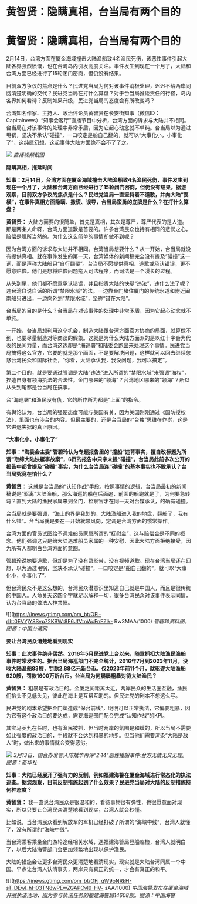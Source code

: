 # 黄智贤：隐瞒真相，台当局有两个目的

# 黄智贤：隐瞒真相，台当局有两个目的

2月14日，台湾方面在厦金海域撞击大陆渔船致4名渔民死伤，该恶性事件引起大陆各界强烈愤慨，也在台湾岛内引发高度关注。事件发生到现在一个月了，大陆和台湾方面已经进行了15轮闭门密商，但仍没有结果。

目前双方争议的焦点是什么？民进党当局为何对该事件消极处理，迟迟不给两岸同胞清楚明确的交代？民进党当局在打什么算盘？对于台当局推诿责任的行径，岛内各界如何看待？反制如果升级，民进党当局的态度会有所改变吗？

台湾知名作家、主持人、政治评论员黄智贤在长安街知事（微信ID：Capitalnews）“知事会客厅”直播节目中分析，台湾方面的诉求与大陆并不相同。台当局在对该事件的处理中非常矛盾，因为它起心动念就不单纯。台当局以为通过甩锅，坚决不承认“碰撞”，一口咬定是船自己翻的，就可以“大事化小，小事化了”，这纯属幻想，这起事件大陆方面绝不会不了了之。

![](https://inews.gtimg.com/om_bt/OwYKiVzDvSxtRmvkSXULHRaXAs3u_Ts4qU6LidwhP67pMAA/1000)
_直播视频截图_

**隐瞒真相，拖延时间**

**知事：2月14日，台湾方面在厦金海域撞击大陆渔船致4名渔民死伤，事件发生到现在一个月了，大陆和台湾方面已经进行了15轮闭门密商，但仍没有结果。据您观察，目前双方争议的焦点是什么？民进党当局一直坚持着不道歉，并向大陆“耍横”，在事件真相方面隐瞒、撒谎、误导，台当局蛮勇的底牌是什么？在打什么算盘？**

**黄智贤：**
大陆方面要的很简单，首先是真相，其次是尊严，尊严代表的是人道。那是两条人命呀，台湾方面道歉是首要的。许多台湾民众也持有相同的悲悯之心，赔偿是理所当然的。为什么这么简单的事情却做不到呢？

因为台湾方面的诉求与大陆并不相同。台湾当局想要什么？从一开始，台当局就没有提供真相。就在事件发生的第一天，台湾媒体的新闻稿完全没有提及“碰撞”这一词，而是声称大陆船只“自行翻覆”。台当局不愿提供真相、道歉或承认错误，更不愿意赔偿。他们是想将赔偿问题拖入司法程序，而司法是一个漫长的过程。

从头到尾，他们都不愿意承认错误，并且指责大陆的快艇“违法”，违什么法了呢？违台湾自说自话的所谓“禁限水域”的法。一边靠金门堵住厦门的传统水道和附近闽南船只进出，一边向外划“禁限水域”，坚称“错在大陆”。

台当局的目的是什么？台当局在对该事件的处理中非常矛盾，因为它起心动念就不单纯。

一开始，台当局想利用这个机会，制造大陆跟台湾方面官方协商的局面，就算做不到，也要尽量制造对等商谈的假象。这就是为什么大陆方面派的是以红十字会为代表的民间力量，而台湾这边却是“海巡署”和陆委会跑出来处理这个事情。民进党当局搞得这么官方，它要的就是那个画面，不是要解决问题，这样就可以回去继续忽悠台湾民众和国际社会，“你看，大陆承认我，我没问题，我可以搞定”。

第二个目的，就是要通过强调是大陆“违法”进入所谓的“禁限水域”来强调“海权”，捏造自身有领海执法的合法性。金门哪来的“领海”？台湾地区哪来的“领海”？所以从头到尾都是台当局在搞事。

台“海巡署”和渔民没有仇，它的所作所为都是“上面”的指令。

有舆论认为，台当局的强硬态度可能与美国有关，因为美国刚刚通过《国防授权法》，里面也有涉台的内容。但最主要的，还是台当局的“台独”思维在作祟，这是它进退失据的真正原因。

**“大事化小，小事化了”**

**知事：“海委会主委”管碧玲认为专题报告里的“撞船”违背事实，擅自改标题为所谓“取缔大陆快艇事故案”，6页的报告中只字未提“碰撞”。台当局此前多次公开的报告中都曾提及“碰撞”事实，为什么台当局连“碰撞”的基本事实也不敢承认？台当局究竟在怕什么？**

**黄智贤：**
这就是台当局的“认知作战”手段。按照事情的逻辑，台当局最初的新闻稿说是“驱离”大陆渔船，那么海巡的船在后面追，前面的船跑就是了，为何要急转弯？直到大陆的渔民家属来到金门，检察官才在同一天对台媒承认，的确有碰撞。

台当局就是要强调，“海上的界是我划的，大陆渔船进入我的地盘，翻船了，我有什么错”。台当局就是要在一开始就带风向，定调是台湾方面的惯常操作。

台湾方面的官员试图给予遇难船员家属所谓的“抚慰金”，这与赔偿金是不同的概念。他们强调这只是给大陆遇难船员家属的一种安慰，因此大陆方面拒绝接受，因为所有人都明白台湾方面的意图。

管碧玲说她要道歉，但却是为了没有录影带，没有视频道歉。现在台湾当局还在幻想，以为通过甩锅，坚决不承认“碰撞”，一口咬定是“船自己翻的”，就可以“大事化小，小事化了”。

但台湾民众不是这么想的，台湾民众潜意识里知道自己就是中国人，而且是很传统的中国人。人命关天这四个字就足以解释一切，很多台湾民众对该事件表示同情，认为台当局的做法人神共愤。

![](https://inews.gtimg.com/om_bt/OFl-rIht0EVYjY8Svp72KBWr8F6JfVtnWcFnFZlk-
Rw3MAA/1000) _管碧玲资料图。图源：中国台湾网_

**要让台湾民众清楚地看到现实**

**知事：此次事件绝非偶然。2016年5月民进党上台以来，随意抓扣大陆渔民渔船事件时常发生的。据台当局海巡部门不完全统计，2016年7月到2023年11月，没收大陆渔船83艘，罚款2.88亿元新台币。仅2023年前11个月，就驱逐大陆渔船920艘，罚款1600万新台币。台当局为何屡屡粗暴对待大陆渔民？**

**黄智贤：** 粗暴是有政治目的。金厦之间距离太近，两岸民众的生活圈互融，渔民们抬头不见低头见，彼此在海上是互帮互助的。但民进党的剧本不想这么写。

民进党的剧本希望把金门塑造成“保台前线”，明明可以正常执法，它偏要粗暴，因为它有这个政治目的要达成，需要海巡部门配合完成“认知作战”的KPI。

其实马英九在任时，也有渔民被抓，但当时两岸的氛围是和缓的，所以当局不需要如此强度的政治目的，手段就不会达到粗暴的地步。但当他们需要渲染“大陆是敌人”时，做出来的事情就会变得恶劣。

![](https://inews.gtimg.com/om_bt/OtbWTGxKc80uFE5uNmYNmEdrH82u221NQ65FJz8skBsCAAA/1000)
_3月13日，国台办发言人陈斌华再评“2·14”恶性撞船事件:台方无情无义无理。图源：新华社_

**知事：大陆已经展开了强有力的反制，例如福建海警在厦金海域进行常态化的执法巡查。据您观察，目前反制措施起到了什么效果？民进党当局对大陆的反制措施持何种态度？**

**黄智贤：** 我一直说台湾民众是很温和的，看待事物很有弹性，也很愿意面对现实，所以只要让台湾民众清楚地看到现实，台湾人就会秒懂。

比如说，当台湾民众看到解放军的军机已经打破了所谓的“海峡中线”，台湾人就懂了，没有所谓的“海峡中线”。

当台湾乘客乘坐金门游轮途经相关水域，遇福建海警局登船临检，台湾人就明白了，以后大陆海警部门会更加频繁地出现以保护渔民。

大陆的措施会让更多台湾民众更清楚地看清现实，现实就是大陆台湾同属一个中国。早点让台湾人认清事实，两岸只有真正的统一，才会有真正的和平。

![](https://inews.gtimg.com/om_bt/OFj_qW9oNRkH-sT_DEwl_hH03TN8wPEwZGAPCvl9-HV-
sAA/1000) _中国海警发布在厦金海域开展执法活动，图为参与执法任务的福建海警局14608舰。图源：中国海警_


